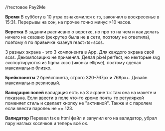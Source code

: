 //тестовое Pay2Me

**Время** В субботу в 10 утра ознакомился с тз, закончил в воскресенье в 15:31. Перерывы на сон, на
прочее точно минус >10 часов.

**Верстка** В задании расписано о верстке, но про то на чем и как делать ничего не сказано (рекрутер
была не в сети, поэтому не ответила), поэтому я по привычке юзанул react+ts+scss.

3 разных экрана - это 3 компонента в App. Для каждого экрана свой scss. Декомпозицию не применял.
Делал pixel perfect, но некторые svg экспортируются из figma косо (иконка ellipse), поэтому сделал
максимально близко.

**Брейкпоинты** 2 брейкпоинта, строго 320-767px и 768px+. Дизайн максимально резиновый.

**Валидация полей** валидация есть на 3 экране т.к там она на макете и показана. Если ввести в поле
что-то кроме почты то регуляркой поменяет стиль и сделает кнопку не "активной". Также и с паролем
если ввести паролеь не == 123.

**Валидатор** Перевел tsx в html файл и запулил его на валидатор, убрал пару наглых косячков и
теперь всё ок.
